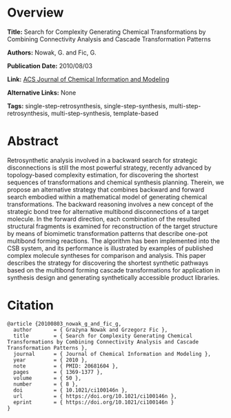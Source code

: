 # Overview
**Title:**
Search for Complexity Generating Chemical Transformations by Combining Connectivity Analysis and Cascade Transformation Patterns

**Authors:**
Nowak, G. and Fic, G.

**Publication Date:**
2010/08/03

**Link:**
[ACS Journal of Chemical Information and Modeling](https://pubs.acs.org/doi/10.1021/ci100146n)

**Alternative Links:**
None

**Tags:**
single-step-retrosynthesis, single-step-synthesis, multi-step-retrosynthesis, multi-step-synthesis, template-based


# Abstract
Retrosynthetic analysis involved in a backward search for strategic disconnections is still the most powerful strategy, recently advanced by topology-based complexity estimation, for discovering the shortest sequences of transformations and chemical synthesis planning.
Therein, we propose an alternative strategy that combines backward and forward search embodied within a mathematical model of generating chemical transformations.
The backward reasoning involves a new concept of the strategic bond tree for alternative multibond disconnections of a target molecule.
In the forward direction, each combination of the resulted structural fragments is examined for reconstruction of the target structure by means of biomimetic transformation patterns that describe one-pot multibond forming reactions.
The algorithm has been implemented into the CSB system, and its performance is illustrated by examples of published complex molecule syntheses for comparison and analysis.
This paper describes the strategy for discovering the shortest synthetic pathways based on the multibond forming cascade transformations for application in synthesis design and generating synthetically accessible product libraries.


# Citation
```
@article {20100803_nowak_g_and_fic_g,
  author       = { Grażyna Nowak and Grzegorz Fic },
  title        = { Search for Complexity Generating Chemical Transformations by Combining Connectivity Analysis and Cascade Transformation Patterns },
  journal      = { Journal of Chemical Information and Modeling },
  year         = { 2010 },
  note         = { PMID: 20681604 },
  pages        = { 1369-1377 },
  volume       = { 50 },
  number       = { 8 },
  doi          = { 10.1021/ci100146n },
  url          = { https://doi.org/10.1021/ci100146n },
  eprint       = { https://doi.org/10.1021/ci100146n }
}
```
